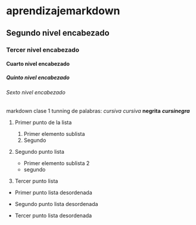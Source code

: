 # aprendizajemarkdown
## Segundo nivel encabezado
### Tercer nivel encabezado
#### Cuarto nivel encabezado
##### Quinto nivel encabezado
###### Sexto nivel encabezado
markdown clase 1
tunning de palabras: _cursiva_ *cursiva* **negrita** **_cursinegra_**

1. Primer punto de la lista
    1. Primer elemento sublista
    2. Segundo

2. Segundo punto lista
    * Primer elemento sublista 2
    - segundo
3. Tercer punto lista

* Primer punto lista desordenada
- Segundo punto lista desordenada
+ Tercer punto lista desordenada